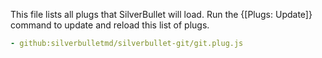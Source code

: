 This file lists all plugs that SilverBullet will load. Run the {[Plugs: Update]} command to update and reload this list of plugs.

```yaml
- github:silverbulletmd/silverbullet-git/git.plug.js
```